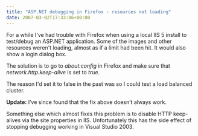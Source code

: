 ```yaml
---
title: "ASP.NET debugging in Firefox - resources not loading"
date: 2007-03-02T17:33:06+00:00
---
```


For a while I've had trouble with Firefox when using a local IIS 5 install to test/debug an ASP.NET application. Some of the images and other resources weren't loading, almost as if a limit had been hit. It would also show a login dialog box.

The solution is to go to _about:config_ in Firefox and make sure that _network.http.keep-alive_ is set to _true_.

The reason I'd set it to false in the past was so I could test a load balanced cluster.

**Update:** I’ve since found that the fix above doesn’t always work.

Something else which almost fixes this problem is to disable HTTP keep-alives via the site properties in IIS. Unfortunately this has the side effect of stopping debugging working in Visual Studio 2003.
